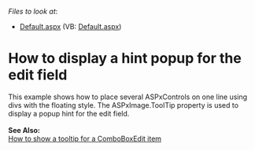 <!-- default file list -->
*Files to look at*:

* [Default.aspx](./CS/WebSite/Default.aspx) (VB: [Default.aspx](./VB/WebSite/Default.aspx))
<!-- default file list end -->
# How to display a hint popup for the edit field


<p>This example shows how to place several ASPxControls on one line using divs with the floating style. The ASPxImage.ToolTip property is used to display a popup hint for the edit field.<br />
<strong><br />
</strong><strong>Se</strong><strong>e </strong><strong>Also:</strong><strong><br />
</strong><a href="https://www.devexpress.com/Support/Center/p/E1334">How to show a tooltip for a ComboBoxEdit item</a></p>

<br/>


